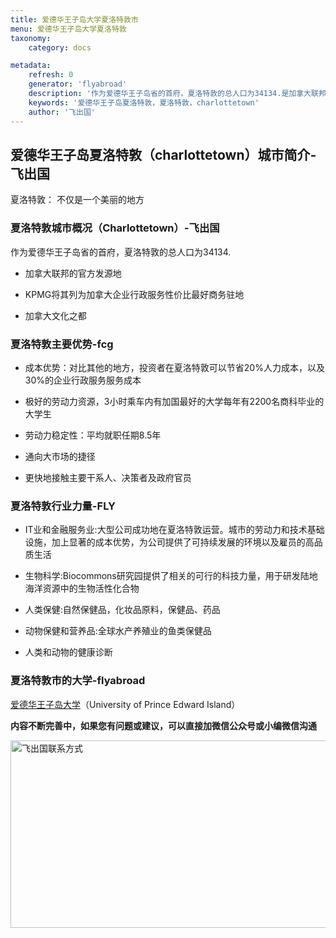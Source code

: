 ```yaml
---
title: 爱德华王子岛大学夏洛特敦市
menu: 爱德华王子岛大学夏洛特敦
taxonomy:
    category: docs

metadata:
    refresh: 0
    generator: 'flyabroad'
    description: '作为爱德华王子岛省的首府，夏洛特敦的总人口为34134.是加拿大联邦的官方发源地，KPMG将其列为加拿大企业行政服务性价比最好商务驻地，更是加拿大文化之都'
    keywords: '爱德华王子岛夏洛特敦，夏洛特敦，charlottetown'
    author: '飞出国'
---
```


## 爱德华王子岛夏洛特敦（charlottetown）城市简介-飞出国

夏洛特敦： 不仅是一个美丽的地方

### 夏洛特敦城市概况（Charlottetown）-飞出国

作为爱德华王子岛省的首府，夏洛特敦的总人口为34134.

* 加拿大联邦的官方发源地

* KPMG将其列为加拿大企业行政服务性价比最好商务驻地

* 加拿大文化之都

### 夏洛特敦主要优势-fcg

* 成本优势：对比其他的地方，投资者在夏洛特敦可以节省20%人力成本，以及30%的企业行政服务服务成本

* 极好的劳动力资源，3小时乘车内有加国最好的大学每年有2200名商科毕业的大学生

* 劳动力稳定性：平均就职任期8.5年

* 通向大市场的捷径

* 更快地接触主要干系人、决策者及政府官员

### 夏洛特敦行业力量-FLY

* IT业和金融服务业:大型公司成功地在夏洛特敦运营。城市的劳动力和技术基础设施，加上显著的成本优势，为公司提供了可持续发展的环境以及雇员的高品质生活

* 生物科学:Biocommons研究园提供了相关的可行的科技力量，用于研发陆地海洋资源中的生物活性化合物

* 人类保健:自然保健品，化妆品原料，保健品、药品

* 动物保健和营养品:全球水产养殖业的鱼类保健品

* 人类和动物的健康诊断

### 夏洛特敦市的大学-flyabroad

[爱德华王子岛大学]（University of Prince Edward Island）

**内容不断完善中，如果您有问题或建议，可以直接加微信公众号或小编微信沟通**

<img src="http://wx1.sinaimg.cn/mw1024/892c310fly1fgkvndf1s9j20p008d0v3.jpg" width = "900" height = "300" alt="飞出国联系方式" align=center />

[爱德华王子岛大学]:/ca/pei/upei
[University of Prince Edward Island]:/ca/pei/upei